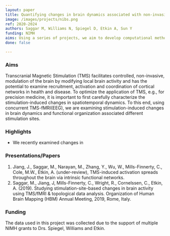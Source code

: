 ```yaml
---
layout: paper
title: Quantifying changes in brain dynamics associated with non-invasive brain stimulation
image: /images/projects/nibs.png
ref: 2020-2024
authors: Saggar M, Williams N, Spiegel D, Etkin A, Sun Y
funding: NIMH
aims: Using a series of projects, we aim to develop computational methods to quantify changes in brain dynamics associated with non-invasive brain stimulation (NIBS).
done: false

---
```


### Aims

Transcranial Magnetic Stimulation (TMS) facilitates controlled, non-invasive, modulation of the brain by modifying local brain activity and has the potential to examine recruitment, activation and coordination of cortical networks in health and disease. To optimize the application of TMS, e.g., for precision medicine, it is important to first carefully characterize the stimulation-induced changes in spatiotemporal dynamics. To this end, using concurrent TMS-fMRI(EEG), we are examining stimulation-induced changes in brain dynamics and functional organization associated different stimulation sites. 


### Highlights
- We recently examined changes in 

### Presentations/Papers
1. Jiang, J., Saggar, M., Narayan, M., Zhang, Y., Wu, W., Mills-Finnerty, C., Cole, M.W., Etkin, A. (under-review), TMS-induced activation spreads throughout the brain via intrinsic functional networks.
2. Saggar, M., Jiang, J, Mills-Finnerty, C., Wright, R., Cornelssen, C., Etkin, A. (2019). Studying stimulation-site-based changes in brain activity using TMS/fMRI & topological data analysis. Organization of Human Brain Mapping (HBM) Annual Meeting, 2019, Rome, Italy. 

### Funding
The data used in this project was collected due to the support of multiple NIMH grants to Drs. Spiegel, Williams and Etkin.